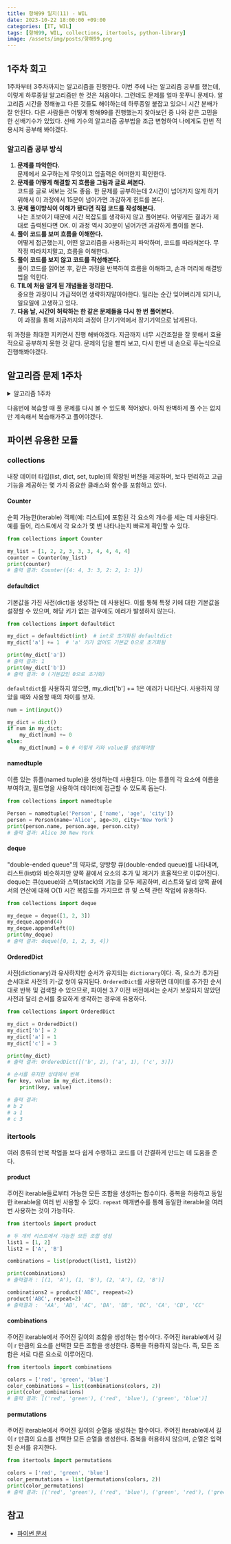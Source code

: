 ```yaml
---
title: 항해99 일지(11) - WIL
date: 2023-10-22 18:00:00 +09:00
categories: [IT, WIL]
tags: [항해99, WIL, collections, itertools, python-library]
image: /assets/img/posts/항해99.png
---
```


## 1주차 회고
1주차부터 3주차까지는 알고리즘을 진행한다. 이번 주에 나는 알고리즘 공부를 했는데, 이렇게 하루종일 알고리즘만 한 것은 처음이다. 그런데도 문제를 얼마 못푸니 문제다. 알고리즘 시간을 정해놓고 다른 것들도 해야하는데 하루종일 붙잡고 있으니 시간 분배가 잘 안된다. 다른 사람들은 어떻게 항해99를 진행했는지 찾아보던 중 나와 같은 고민을 한 선배기수가 있었다. 선배 기수의 알고리즘 공부법을 조금 변형하여 나에게도 한번 적용시켜 공부해 봐야겠다.

### 알고리즘 공부 방식

1. **문제를 파악한다.**    
문제에서 요구하는게 무엇이고 입출력은 어떠한지 확인한다.
2. **문제를 어떻게 해결할 지 흐름을 그림과 글로 써본다.**    
코드를 글로 써보는 것도 좋음. 한 문제를 공부하는데 2시간이 넘어가지 않게 하기 위해서 이 과정에서 15분이 넘어가면 과감하게 힌트를 본다.
3. **문제 풀이방식이 이해가 됐다면 직접 코드를 작성해본다.**    
나는 초보이기 때문에 시간 복잡도를 생각하지 않고 풀어본다. 어떻게든 결과가 제대로 출력된다면 OK. 이 과정 역시 30분이 넘어가면 과감하게 풀이를 본다.
4. **풀이 코드를 보며 흐름을 이해한다.**    
어떻게 접근했는지, 어떤 알고리즘을 사용하는지 파악하며, 코드를 따라쳐본다. 무작정 따라치지말고, 흐름을 이해한다.
5. **풀이 코드를 보지 않고 코드를 작성해본다.**    
풀이 코드를 읽어본 후, 같은 과정을 반복하여 흐름을 이해하고, 손과 머리에 해결방법을 익힌다.
6. **TIL에 처음 알게 된  개념들을 정리한다.**    
중요한  과정이니 가급적이면 생략하지말아야한다. 밀리는 순간 잊어버리게 되거나, 일요일에 고생하고 있다.
7. **다음 날, 시간이 허락하는 한 같은 문제들을 다시 한 번 풀어본다.**    
이 과정을 통해 지금까지의 과정이 단기기억에서 장기기억으로 남게된다.
    
위 과정을 최대한 지키면서 진행 해봐야겠다. 지금까지 너무 시간조절을 잘 못해서 효율적으로 공부하지 못한 것 같다. 문제의 답을 빨리 보고, 다시 한번 내 손으로 푸는식으로 진행해봐야겠다.

## 알고리즘 문제 1주차
<details>
<summary> 알고리즘 1주차 </summary>

<div markdown="1">

    - 1회차 : **알고리즘 개요**
            - 그룹 애너그램
            - 가장 긴 팰린드롬 부분 문자열
            - 세 수의 합
            - 배열 파티션
    - 2회차 : **8장 연결 리스트**
        - 과제
            - 역순 연결 리스트 https://leetcode.com/problems/reverse-linked-list/
            - 두 정렬 리스트의 병합 https://leetcode.com/problems/merge-two-sorted-lists/
            - 홀짝 연결 리스트https://leetcode.com/problems/odd-even-linked-list/
    - 3회차 : **9장 스택**
        - 과제
            - 중복 문자 제거 https://leetcode.com/problems/remove-duplicate-letters
            - 일일 온도 https://leetcode.com/problems/daily-temperatures
        - 추가 과제
            - https://www.acmicpc.net/problem/9012
            - https://www.acmicpc.net/problem/1874
    - 4회차 : **9장 큐**
        - 과제
            - 큐를 이용한 스택 구현 https://leetcode.com/problems/implement-stack-using-queues
            - 스택을 이용한 큐 구현 https://leetcode.com/problems/implement-queue-using-stacks
            - 원형 큐 디자인 https://leetcode.com/problems/design-circular-queue
        - 추가 과제
            - https://www.acmicpc.net/problem/2164
            - https://www.acmicpc.net/problem/1966
    - 5회차 : **11장 해시 테이블**
        - 과제
            - 해시맵 디자인 https://leetcode.com/problems/design-hashmap
            - 보석과 돌 https://leetcode.com/problems/jewels-and-stones
            - 중복 문자가 없는 가장 긴 부분 문자열 https://leetcode.com/problems/longest-substring-without-repeating-characters
            - 상위 K 빈도 요소 https://leetcode.com/problems/top-k-frequent-elements
        - 추가 과제
            - https://www.acmicpc.net/problem/1920
            - https://www.acmicpc.net/problem/17219
    - 6회차 : **12장 그래프 + DFS**
        - 과제
            - 섬의 개수 https://leetcode.com/problems/number-of-islands
            - 전화번호 문자 조합 https://leetcode.com/problems/letter-combinations-of-a-phone-number
            - 순열 https://leetcode.com/problems/permutations
            - 조합 https://leetcode.com/problems/combinations
        - 추가 과제
            - https://www.acmicpc.net/problem/2667
            - https://www.acmicpc.net/problem/2606
</div>
</details>

다음번에 복습할 때 풀 문제를 다시 볼 수 있도록 적어놨다. 아직 완벽하게 풀 수는 없지만 계속해서 복습해가주고 풀어야겠다.

## 파이썬 유용한 모듈
### collections
내장 데이터 타입(list, dict, set, tuple)의 확장된 버전을 제공하며, 보다 편리하고 고급 기능을 제공하는 몇 가지 중요한 클래스와 함수를 포함하고 있다.

#### Counter
순회 가능한(iterable) 객체(예: 리스트)에 포함된 각 요소의 개수를 세는 데 사용된다. 예를 들어, 리스트에서 각 요소가 몇 번 나타나는지 빠르게 확인할 수 있다.
```python
from collections import Counter

my_list = [1, 2, 2, 3, 3, 3, 4, 4, 4, 4]
counter = Counter(my_list)
print(counter)
# 출력 결과: Counter({4: 4, 3: 3, 2: 2, 1: 1})
```

#### defaultdict
기본값을 가진 사전(dict)을 생성하는 데 사용된다. 이를 통해 특정 키에 대한 기본값을 설정할 수 있으며, 해당 키가 없는 경우에도 에러가 발생하지 않는다.
```python
from collections import defaultdict

my_dict = defaultdict(int)  # int로 초기화된 defaultdict
my_dict['a'] += 1  # 'a' 키가 없어도 기본값 0으로 초기화됨

print(my_dict['a'])
# 출력 결과: 1
print(my_dict['b'])
# 출력 결과: 0 (기본값인 0으로 초기화)
```

`defaultdict`를 사용하지 않으면, my_dict['b'] += 1은 에러가 나타난다. 사용하지 않았을 때와 사용할 때의 차이를 보자.

```python
num = int(input())

my_dict = dict()
if num in my_dict:
	my_dict[num] += 0
else:
	my_dict[num] = 0 # 이렇게 키와 value를 생성해야함
```

#### namedtuple
이름 있는 튜플(named tuple)을 생성하는데 사용된다. 이는 튜플의 각 요소에 이름을 부여하고, 필드명을 사용하여 데이터에 접근할 수 있도록 돕는다.
```python
from collections import namedtuple

Person = namedtuple('Person', ['name', 'age', 'city'])
person = Person(name='Alice', age=30, city='New York')
print(person.name, person.age, person.city)
# 출력 결과: Alice 30 New York
```

#### deque
"double-ended queue"의 약자로, 양방향 큐(double-ended queue)를 나타내며, 리스트(list)와 비슷하지만 양쪽 끝에서 요소의 추가 및 제거가 효율적으로 이루어진다. deque는 큐(queue)와 스택(stack)의 기능을 모두 제공하며, 리스트와 달리 양쪽 끝에서의 연산에 대해 O(1) 시간 복잡도를 가지므로 큐 및 스택 관련 작업에 유용하다.

```python
from collections import deque

my_deque = deque([1, 2, 3])
my_deque.append(4)
my_deque.appendleft(0)
print(my_deque)
# 출력 결과: deque([0, 1, 2, 3, 4])
```

#### OrderedDict
사전(dictionary)과 유사하지만 순서가 유지되는 `dictionary`이다. 즉, 요소가 추가된 순서대로 사전의 키-값 쌍이 유지된다. `OrderedDict`를 사용하면 데이터를 추가한 순서대로 반복 및 검색할 수 있으므로, 파이썬 3.7 이전 버전에서는 순서가 보장되지 않았던 사전과 달리 순서를 중요하게 생각하는 경우에 유용하다.

```python
from collections import OrderedDict

my_dict = OrderedDict()
my_dict['b'] = 2
my_dict['a'] = 1
my_dict['c'] = 3

print(my_dict)
# 출력 결과: OrderedDict([('b', 2), ('a', 1), ('c', 3)])

# 순서를 유지한 상태에서 반복
for key, value in my_dict.items():
    print(key, value)

# 출력 결과:
# b 2
# a 1
# c 3
```

### itertools
여러 종류의 반복 작업을 보다 쉽게 수행하고 코드를 더 간결하게 만드는 데 도움을 준다.

#### product
주어진 iterable들로부터 가능한 모든 조합을 생성하는 함수이다.
중복을 허용하고 동일한 iterable을 여러 번 사용할 수 있다.
`repeat` 매개변수를 통해 동일한 iterable을 여러 번 사용하는 것이 가능하다.
```python
from itertools import product

# 두 개의 리스트에서 가능한 모든 조합 생성
list1 = [1, 2]
list2 = ['A', 'B']

combinations = list(product(list1, list2))

print(combinations)
# 출력결과 : [(1, 'A'), (1, 'B'), (2, 'A'), (2, 'B')]

combinations2 = product('ABC', reapeat=2)
product('ABC', repeat=2) 
# 출력결과 :  'AA', 'AB', 'AC', 'BA', 'BB', 'BC', 'CA', 'CB', 'CC'
```

#### combinations
주어진 iterable에서 주어진 길이의 조합을 생성하는 함수이다.
주어진 iterable에서 길이 r 만큼의 요소를 선택한 모든 조합을 생성한다. 중복을 허용하지 않는다. 즉, 모든 조합은 서로 다른 요소로 이루어진다.

```python
from itertools import combinations

colors = ['red', 'green', 'blue']
color_combinations = list(combinations(colors, 2))
print(color_combinations)
# 출력 결과: [('red', 'green'), ('red', 'blue'), ('green', 'blue')]
```

#### permutations
주어진 iterable에서 주어진 길이의 순열을 생성하는 함수이다. 주어진 iterable에서 길이 r 만큼의 요소를 선택한 모든 순열을 생성한다. 중복을 허용하지 않으며, 순열은 입력된 순서를 유지한다.

```python
from itertools import permutations

colors = ['red', 'green', 'blue']
color_permutations = list(permutations(colors, 2))
print(color_permutations)
# 출력 결과: [('red', 'green'), ('red', 'blue'), ('green', 'red'), ('green', 'blue'), ('blue', 'red'), ('blue', 'green')]
```

## 참고
+ [파이썬 문서](https://docs.python.org/ko/3/library/collections.html)